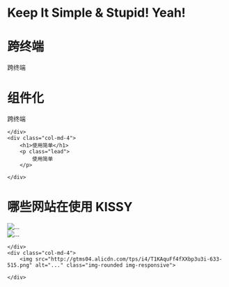 

<div class="text-center">
	<img src="http://dummyimage.com/560x225/000/fff" alt="" />
</div>

<p></p>

# Keep It Simple & Stupid! Yeah!

<div class="row-fluid">
	<div class="col-md-4">
		<h1>跨终端</h1>
		<p class="lead">
			跨终端
		</p>
	</div>
	<div class="col-md-4">
		<h1>组件化</h1>
		<p class="lead">
			跨终端
		</p>
	
	</div>
	<div class="col-md-4">
		<h1>使用简单</h1>
		<p class="lead">
			使用简单
		</p>
	
	</div>
</div>

# 哪些网站在使用 KISSY

<div class="row-fluid">
	<div class="col-md-4">
		<img src="http://gtms04.alicdn.com/tps/i4/T1KAquFf4fXXbp3u3i-633-515.png" alt="..." class="img-rounded img-responsive">
	</div>
	<div class="col-md-4">
		<img src="http://gtms04.alicdn.com/tps/i4/T1KAquFf4fXXbp3u3i-633-515.png" alt="..." class="img-rounded img-responsive">
	
	</div>
	<div class="col-md-4">
		<img src="http://gtms04.alicdn.com/tps/i4/T1KAquFf4fXXbp3u3i-633-515.png" alt="..." class="img-rounded img-responsive">
	
	</div>
</div>
